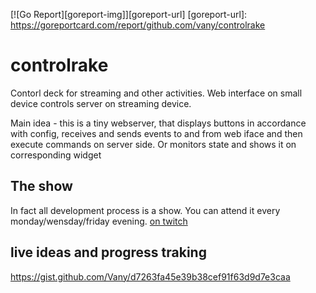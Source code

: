 
[![Go Report][goreport-img]][goreport-url]
[goreport-url]: https://goreportcard.com/report/github.com/vany/controlrake

# controlrake
Contorl deck for streaming and other activities. Web interface on small device controls server on streaming device.


Main idea - this is a tiny webserver, that displays buttons in accordance with config,
receives and sends events to and from web iface and then execute commands on server side.
Or monitors state and shows it on corresponding widget


## The show
In fact all development process is a show. 
You can attend it every monday/wensday/friday evening.
[on twitch](https://www.twitch.tv/vanyserezhkin)


## live ideas and progress traking
https://gist.github.com/Vany/d7263fa45e39b38cef91f63d9d7e3caa
